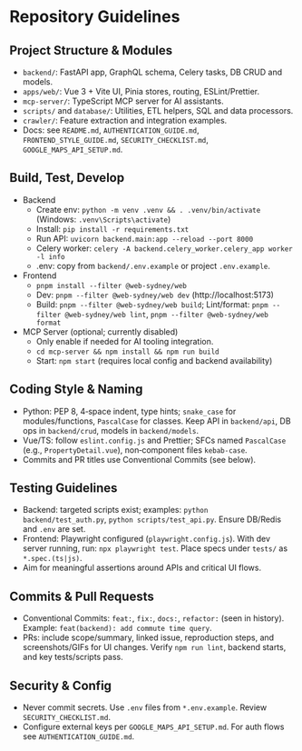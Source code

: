 # Repository Guidelines

## Project Structure & Modules
- `backend/`: FastAPI app, GraphQL schema, Celery tasks, DB CRUD and models.
- `apps/web/`: Vue 3 + Vite UI, Pinia stores, routing, ESLint/Prettier.
- `mcp-server/`: TypeScript MCP server for AI assistants.
- `scripts/` and `database/`: Utilities, ETL helpers, SQL and data processors.
- `crawler/`: Feature extraction and integration examples.
- Docs: see `README.md`, `AUTHENTICATION_GUIDE.md`, `FRONTEND_STYLE_GUIDE.md`, `SECURITY_CHECKLIST.md`, `GOOGLE_MAPS_API_SETUP.md`.

## Build, Test, Develop
- Backend
  - Create env: `python -m venv .venv && . .venv/bin/activate` (Windows: `.venv\Scripts\activate`)
  - Install: `pip install -r requirements.txt`
  - Run API: `uvicorn backend.main:app --reload --port 8000`
  - Celery worker: `celery -A backend.celery_worker.celery_app worker -l info`
  - .env: copy from `backend/.env.example` or project `.env.example`.
- Frontend
  - `pnpm install --filter @web-sydney/web`
  - Dev: `pnpm --filter @web-sydney/web dev` (http://localhost:5173)
  - Build: `pnpm --filter @web-sydney/web build`; Lint/format: `pnpm --filter @web-sydney/web lint`, `pnpm --filter @web-sydney/web format`
- MCP Server (optional; currently disabled)
  - Only enable if needed for AI tooling integration.
  - `cd mcp-server && npm install && npm run build`
  - Start: `npm start` (requires local config and backend availability)

## Coding Style & Naming
- Python: PEP 8, 4‑space indent, type hints; `snake_case` for modules/functions, `PascalCase` for classes. Keep API in `backend/api`, DB ops in `backend/crud`, models in `backend/models`.
- Vue/TS: follow `eslint.config.js` and Prettier; SFCs named `PascalCase` (e.g., `PropertyDetail.vue`), non‑component files `kebab-case`.
- Commits and PR titles use Conventional Commits (see below).

## Testing Guidelines
- Backend: targeted scripts exist; examples: `python backend/test_auth.py`, `python scripts/test_api.py`. Ensure DB/Redis and `.env` are set.
- Frontend: Playwright configured (`playwright.config.js`). With dev server running, run: `npx playwright test`. Place specs under `tests/` as `*.spec.(ts|js)`.
- Aim for meaningful assertions around APIs and critical UI flows.

## Commits & Pull Requests
- Conventional Commits: `feat:`, `fix:`, `docs:`, `refactor:` (seen in history). Example: `feat(backend): add commute time query`.
- PRs: include scope/summary, linked issue, reproduction steps, and screenshots/GIFs for UI changes. Verify `npm run lint`, backend starts, and key tests/scripts pass.

## Security & Config
- Never commit secrets. Use `.env` files from `*.env.example`. Review `SECURITY_CHECKLIST.md`.
- Configure external keys per `GOOGLE_MAPS_API_SETUP.md`. For auth flows see `AUTHENTICATION_GUIDE.md`.
